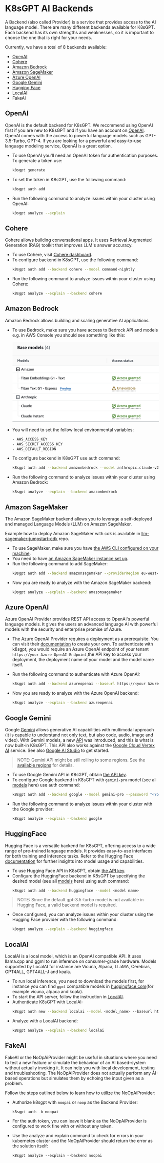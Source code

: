 # K8sGPT AI Backends

A Backend (also called Provider) is a service that provides access to the AI language model. There are many different backends available for K8sGPT. Each backend has its own strengths and weaknesses, so it is important to choose the one that is right for your needs.

Currently, we have a total of 8 backends available:

- [OpenAI](https://openai.com/)
- [Cohere](https://cohere.com/)
- [Amazon Bedrock](https://aws.amazon.com/bedrock/)
- [Amazon SageMaker](https://aws.amazon.com/sagemaker/)
- [Azure OpenAI](https://azure.microsoft.com/en-us/products/cognitive-services/openai-service)
- [Google Gemini](https://ai.google.dev/docs/gemini_api_overview)
- [Hugging Face](https://huggingface.co)
- [LocalAI](https://github.com/go-skynet/LocalAI)
- FakeAI

## OpenAI

OpenAI is the default backend for K8sGPT. We recommend using OpenAI first if you are new to K8sGPT and if you have an account on [OpenAI](https://openai.com/). OpenAI comes with the access to powerful language models such as GPT-3.5-Turbo, GPT-4. If you are looking for a powerful and easy-to-use language modeling service, OpenAI is a great option.

- To use OpenAI you'll need an OpenAI token for authentication purposes. To generate a token use:
    ```bash
    k8sgpt generate
    ```
- To set the token in K8sGPT, use the following command:
    ```bash
    k8sgpt auth add
    ```
- Run the following command to analyze issues within your cluster using OpenAI:
    ```bash
    k8sgpt analyze --explain
    ```

## Cohere

Cohere allows building conversational apps. It uses Retrieval Augmented Generation (RAG) toolkit that improves LLM's answer accuracy.

- To use Cohere, visit [Cohere dashboard](https://dashboard.cohere.ai/api-keys).
- To configure backend in K8sGPT, use the following command:
    ```bash
    k8sgpt auth add --backend cohere --model command-nightly
    ```
- Run the following command to analyze issues within your cluster using Cohere:
    ```bash
    k8sgpt analyze --explain --backend cohere
    ```

## Amazon Bedrock

Amazon Bedrock allows building and scaling generative AI applications.

- To use Bedrock, make sure you have access to Bedrock API and models e.g. in AWS Console you should see something like this:

  ![Bedrock](../../imgs/bedrock.png)

- You will need to set the follow local environmental variables:
    ```
    - AWS_ACCESS_KEY
    - AWS_SECRET_ACCESS_KEY
    - AWS_DEFAULT_REGION
    ```

- To configure backend in K8sGPT use auth command:
    ```bash
    k8sgpt auth add --backend amazonbedrock --model anthropic.claude-v2
    ```
- Run the following command to analyze issues within your cluster using Amazon Bedrock:
    ```bash
    k8sgpt analyze --explain --backend amazonbedrock
    ```

## Amazon SageMaker

The Amazon SageMaker backend allows you to leverage a self-deployed and managed Language Models (LLM) on Amazon SageMaker.

Example how to deploy Amazon SageMaker with cdk is available in [llm-sagemaker-jumpstart-cdk](https://github.com/zaremb/llm-sagemaker-jumpstart-cdk) repo.

- To use SageMaker, make sure you have [the AWS CLI configured on your machine](https://docs.aws.amazon.com/cli/latest/userguide/cli-chap-configure.html).
- You need to have [an Amazon SageMaker instance set up](https://github.com/zaremb/llm-sagemaker-jumpstart-cdk).
- Run the following command to add SageMaker:
    ```bash
    k8sgpt auth add --backend amazonsagemaker --providerRegion eu-west-1 --endpointname endpoint-xxxxxxxxxx
    ```
- Now you are ready to analyze with the Amazon SageMaker backend:
    ```bash
    k8sgpt analyze --explain --backend amazonsagemaker
    ```

## Azure OpenAI

Azure OpenAI Provider provides REST API access to OpenAI's powerful language models. It gives the users an advanced language AI with powerful models with the security and enterprise promise of Azure.

- The Azure OpenAI Provider requires a deployment as a prerequisite. You can visit their [documentation](https://learn.microsoft.com/en-us/azure/cognitive-services/openai/how-to/create-resource?pivots=web-portal#create-a-resource) to create your own.
  To authenticate with k8sgpt, you would require an Azure OpenAI endpoint of your tenant `https://your Azure OpenAI Endpoint`,the API key to access your deployment, the deployment name of your model and the model name itself.

- Run the following command to authenticate with Azure OpenAI:
    ```bash
    k8sgpt auth add --backend azureopenai --baseurl https://<your Azure OpenAI endpoint> --engine <deployment_name> --model <model_name>
    ```
- Now you are ready to analyze with the Azure OpenAI backend:
    ```bash
    k8sgpt analyze --explain --backend azureopenai
    ```

## Google Gemini

Google [Gemini](https://blog.google/technology/ai/google-gemini-ai/#performance) allows generative AI capabilities with multimodal approach (it is capable to understand not only text, but also code, audio, image and video). With Gemini models, a new [API](https://ai.google.dev/docs/gemini_api_overview) was introduced, and this is what is now built-in K8sGPT. This API also works against the [Google Cloud Vertex AI](https://ai.google.dev/docs/migrate_to_cloud) service. See also [Google AI Studio](https://ai.google.dev/tutorials/ai-studio_quickstart) to get started.

> NOTE: Gemini API might be still rolling to some regions. See the [available regions](https://ai.google.dev/available_regions) for details.

- To use Google Gemini API in K8sGPT, obtain [the API key](https://ai.google.dev/tutorials/setup).
- To configure Google backend in K8sGPT with `gemini-pro` model (see all [models](https://ai.google.dev/models) here) use auth command:
    ```bash
    k8sgpt auth add --backend google --model gemini-pro --password "<Your API KEY>"
    ```
- Run the following command to analyze issues within your cluster with the Google provider:
    ```bash
    k8sgpt analyze --explain --backend google
    ```

## HuggingFace

Hugging Face is a versatile backend for K8sGPT, offering access to a wide range of pre-trained language models. It provides easy-to-use interfaces for both training and inference tasks. Refer to the Hugging Face [documentation](https://huggingface.co/docs) for further insights into model usage and capabilities.

- To use Hugging Face API in K8sGPT, obtain [the API key](https://huggingface.co/settings/tokens).
- Configure the HuggingFace backend in K8sGPT by specifying the desired model (see all [models](https://huggingface.co/models) here) using auth command:
    ```bash
    k8sgpt auth add --backend huggingface --model <model name>
    ```
> NOTE: Since the default gpt-3.5-turbo model is not available in Hugging Face, a valid backend model is required.

- Once configured, you can analyze issues within your cluster using the Hugging Face provider with the following command:
    ```bash
    k8sgpt analyze --explain --backend huggingface
    ```

## LocalAI

LocalAI is a local model, which is an OpenAI compatible API. It uses llama.cpp and ggml to run inference on consumer-grade hardware. Models supported by LocalAI for instance are Vicuna, Alpaca, LLaMA, Cerebras, GPT4ALL, GPT4ALL-J and koala.

- To run local inference, you need to download the models first, for instance you can find `ggml` compatible models in [huggingface.com](https://huggingface.co/models?search=ggml)(for example vicuna, alpaca and koala).
- To start the API server, follow the instruction in [LocalAI](https://github.com/go-skynet/LocalAI#example-use-gpt4all-j-model).
- Authenticate K8sGPT with LocalAI:
    ```bash
    k8sgpt auth new --backend localai --model <model_name> --baseurl http://localhost:8080/v1
    ```
- Analyze with a LocalAI backend:
    ```bash
    k8sgpt analyze --explain --backend localai
    ```

## FakeAI

FakeAI or the NoOpAiProvider might be useful in situations where you need to test a new feature or simulate the behaviour of an AI based-system without actually invoking it. It can help you with local development, testing and troubleshooting.
The NoOpAiProvider does not actually perform any AI-based operations but simulates them by echoing the input given as a problem.

Follow the steps outlined below to learn how to utilize the NoOpAiProvider:

- Authorize k8sgpt with `noopai` or `noop` as the Backend Provider:
    ```
    k8sgpt auth -b noopai
    ```
- For the auth token, you can leave it blank as the NoOpAiProvider is configured to work fine with or without any token.

- Use the analyze and explain command to check for errors in your kubernetes cluster and the NoOpAiProvider should return the error as the solution itself:
    ```
    k8sgpt analyze --explain --backend noopai
    ```

